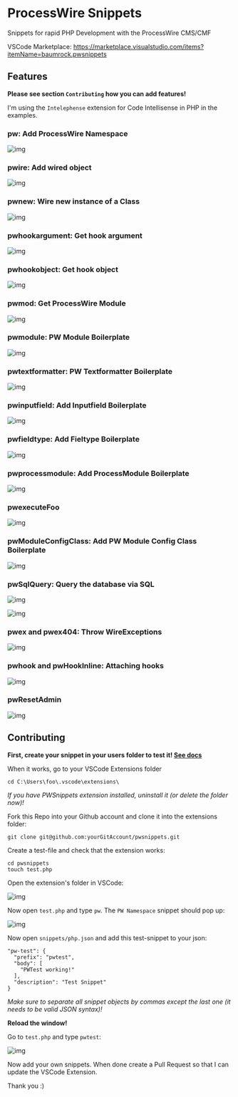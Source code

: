 # ProcessWire Snippets

Snippets for rapid PHP Development with the ProcessWire CMS/CMF

VSCode Marketplace: https://marketplace.visualstudio.com/items?itemName=baumrock.pwsnippets

## Features

**Please see section `Contributing` how you can add features!**

I'm using the `Intelephense` extension for Code Intellisense in PHP in the examples.

### pw: Add ProcessWire Namespace

![img](https://i.imgur.com/SVQEyHP.gif)

### pwire: Add wired object

![img](https://i.imgur.com/IpqqU4a.gif)

### pwnew: Wire new instance of a Class

![img](https://i.imgur.com/wVaGBnt.gif)

### pwhookargument: Get hook argument

![img](https://i.imgur.com/3T3SC50.gif)

### pwhookobject: Get hook object

![img](https://i.imgur.com/h28Vt6E.gif)

### pwmod: Get ProcessWire Module

![img](https://i.imgur.com/oKSjntZ.gif)

### pwmodule: PW Module Boilerplate

![img](https://i.imgur.com/hQ9m9mQ.gif)

### pwtextformatter: PW Textformatter Boilerplate

![img](https://i.imgur.com/oxW2OOz.gif)

### pwinputfield: Add Inputfield Boilerplate

![img](https://i.imgur.com/vjpI48U.gif)

### pwfieldtype: Add Fieltype Boilerplate

![img](https://i.imgur.com/g1iMIbz.gif)

### pwprocessmodule: Add ProcessModule Boilerplate

![img](https://i.imgur.com/jPOccIx.gif)

### pwexecuteFoo

![img](https://i.imgur.com/hQ5rjUa.gif)

### pwModuleConfigClass: Add PW Module Config Class Boilerplate

![img](https://i.imgur.com/koIOKVZ.gif)

### pwSqlQuery: Query the database via SQL

![img](https://i.imgur.com/2E6NoZ6.gif)

![img](https://i.imgur.com/e0C0fdv.png)

### pwex and pwex404: Throw WireExceptions

![img](https://i.imgur.com/h81Noe3.gif)

### pwhook and pwHookInline: Attaching hooks

![img](https://i.imgur.com/JpjLTc7.gif)

### pwResetAdmin

![img](https://i.imgur.com/8BylgUT.gif)

## Contributing

**First, create your snippet in your users folder to test it! [See docs](https://code.visualstudio.com/docs/editor/userdefinedsnippets)**

When it works, go to your VSCode Extensions folder
```
cd C:\Users\foo\.vscode\extensions\
```

*If you have PWSnippets extension installed, uninstall it (or delete the folder now)!*

Fork this Repo into your Github account and clone it into the extensions folder:
```
git clone git@github.com:yourGitAccount/pwsnippets.git
```

Create a test-file and check that the extension works:

```
cd pwsnippets
touch test.php
```

Open the extension's folder in VSCode:

![img](https://i.imgur.com/5GIQQOY.png)

Now open `test.php` and type `pw`. The `PW Namespace` snippet should pop up:

![img](https://i.imgur.com/sHMrP9v.png)

Now open `snippets/php.json` and add this test-snippet to your json:

```
"pw-test": {
  "prefix": "pwtest",
  "body": [
    "PWTest working!"
  ],
  "description": "Test Snippet"
}
```

*Make sure to separate all snippet objects by commas except the last one (it needs to be valid JSON syntax)!*

**Reload the window!**

Go to `test.php` and type `pwtest`:

![img](https://i.imgur.com/HTwxSRs.png)

Now add your own snippets. When done create a Pull Request so that I can update the VSCode Extension.

Thank you :)

